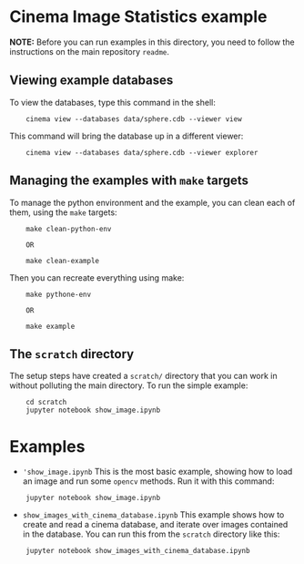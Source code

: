 # Cinema Image Statistics example

**NOTE:** Before you can run examples in this directory, you need to follow the instructions on the main repository `readme`.

## Viewing example databases

To view the databases, type this command in the shell:

```
    cinema view --databases data/sphere.cdb --viewer view
```

This command will bring the database up in a different viewer:

```
    cinema view --databases data/sphere.cdb --viewer explorer
```

## Managing the examples with `make` targets

To manage the python environment and the example, you can clean each of them, using the `make` targets:

```
    make clean-python-env

    OR

    make clean-example
```

Then you can recreate everything using make:

```
    make pythone-env

    OR

    make example

```

## The `scratch` directory
The setup steps have created a `scratch/` directory that you can work in without polluting the main directory. To run the simple example:

```
    cd scratch
    jupyter notebook show_image.ipynb
```

# Examples

- `'show_image.ipynb` This is the most basic example, showing how to load an image and run some `opencv` methods. Run it with this command:

```
    jupyter notebook show_image.ipynb
```

- `show_images_with_cinema_database.ipynb` This example shows how to create and read a cinema database, and iterate over images contained in the database. You can run this from the `scratch` directory like this:

```
    jupyter notebook show_images_with_cinema_database.ipynb
```
